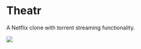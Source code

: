 # Theatr
A Netflix clone with torrent streaming functionality.

![](https://i.imgur.com/KMy0f0s.png)
